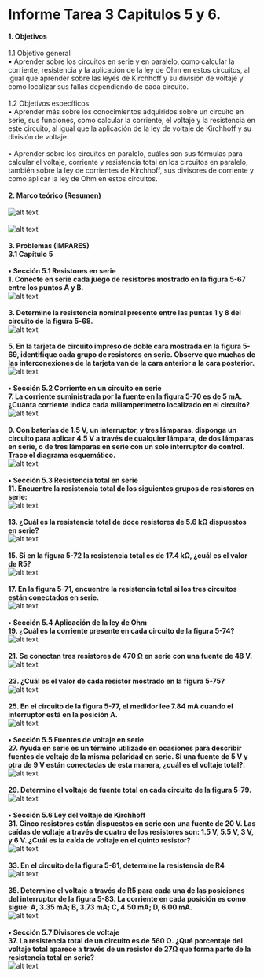 # **Informe Tarea 3 Capitulos 5 y 6.**
**1. Objetivos** <br />  
1.1 Objetivo general<br />
•	Aprender sobre los circuitos en serie y en paralelo, como calcular la corriente, resistencia y la aplicación de la ley de Ohm en estos circuitos, al igual que aprender sobre las leyes de Kirchhoff y su división de voltaje y como localizar sus fallas dependiendo de cada circuito.<br /><br />
1.2 Objetivos específicos<br />
•	Aprender más sobre los conocimientos adquiridos sobre un circuito en serie, sus funciones, como calcular la corriente, el voltaje y la resistencia en este circuito, al igual que la aplicación de la ley de voltaje de Kirchhoff y su división de voltaje.<br /><br />
•	Aprender sobre los circuitos en paralelo, cuáles son sus fórmulas para calcular el voltaje, corriente y resistencia total en los circuitos en paralelo, también sobre la ley de corrientes de Kirchhoff, sus divisores de corriente y como aplicar la ley de Ohm en estos circuitos.<br /><br />
**2. Marco teórico (Resumen)**<br /><br />
![alt text](https://github.com/adtumbaco1/Informe-Tarea-3/blob/main/Teoria%20Cap%205.png)<br /><br />
![alt text](https://github.com/adtumbaco1/Informe-Tarea-3/blob/main/Teoria%20cap%206.png)<br /><br />
**3. Problemas (IMPARES)**<br />
**3.1  Capítulo 5**<br /><br />
**•	Sección 5.1 Resistores en serie**<br />
**1.	Conecte en serie cada juego de resistores mostrado en la figura 5-67 entre los puntos A y B.**<br />
![alt text](https://github.com/adtumbaco1/Informe-Tarea-3/blob/main/Ejercicio%201%20cap%205.PNG)<br /><br />
**3.	Determine la resistencia nominal presente entre las puntas 1 y 8 del circuito de la figura 5-68.**<br />
![alt text](https://github.com/adtumbaco1/Informe-Tarea-3/blob/main/Ejercicio%203%20cap%205.PNG)<br /><br />
**5.	En la tarjeta de circuito impreso de doble cara mostrada en la figura 5-69, identifique cada grupo de resistores en serie. Observe que muchas de las interconexiones de la tarjeta van de la cara anterior a la cara posterior.**<br />
![alt text](https://github.com/adtumbaco1/Informe-Tarea-3/blob/main/Ejercicio%205%20cap%205.PNG)<br /><br />
**•	Sección 5.2 Corriente en un circuito en serie**<br />
**7.	La corriente suministrada por la fuente en la figura 5-70 es de 5 mA. ¿Cuánta corriente indica cada miliamperímetro localizado en el circuito?**<br />
![alt text](https://github.com/adtumbaco1/Informe-Tarea-3/blob/main/Ejercicio%207%20cap%205.PNG)<br /><br />
**9.	Con baterías de 1.5 V, un interruptor, y tres lámparas, disponga un circuito para aplicar 4.5 V a través de cualquier lámpara, de dos lámparas en serie, o de tres lámparas en serie con un solo interruptor de control. Trace el diagrama esquemático.**<br />
![alt text](https://github.com/adtumbaco1/Informe-Tarea-3/blob/main/Ejercicio%209%20cap%205.PNG)<br /><br />
**•	Sección 5.3 Resistencia total en serie**<br />
**11.	Encuentre la resistencia total de los siguientes grupos de resistores en serie:**<br />
![alt text](https://github.com/adtumbaco1/Informe-Tarea-3/blob/main/Ejercicio%2011%20cap%205.PNG)<br /><br />
**13. ¿Cuál es la resistencia total de doce resistores de 5.6 kΩ dispuestos en serie?**<br />
![alt text](https://github.com/adtumbaco1/Informe-Tarea-3/blob/main/Ejercicio%2013%20cap%205.PNG)<br /><br />
**15. Si en la figura 5-72 la resistencia total es de 17.4 kΩ, ¿cuál es el valor de R5?**<br />
![alt text](https://github.com/adtumbaco1/Informe-Tarea-3/blob/main/Ejercicio%2015%20cap%205.PNG)<br /><br />
**17. En la figura 5-71, encuentre la resistencia total si los tres circuitos están conectados en serie.**<br />
![alt text](https://github.com/adtumbaco1/Informe-Tarea-3/blob/main/Ejercicio%2017%20cap%205.PNG)<br /><br />
**•	Sección 5.4 Aplicación de la ley de Ohm**<br />
**19. ¿Cuál es la corriente presente en cada circuito de la figura 5-74?**<br />
![alt text](https://github.com/adtumbaco1/Informe-Tarea-3/blob/main/Ejercicio%2019%20cap%205.PNG)<br /><br />
**21. 	Se conectan tres resistores de 470 Ω en serie con una fuente de 48 V.**<br />
![alt text](https://github.com/adtumbaco1/Informe-Tarea-3/blob/main/Ejercicio%2021%20cap%205.PNG)<br /><br />
**23. 	¿Cuál es el valor de cada resistor mostrado en la figura 5-75?**<br />
![alt text](https://github.com/adtumbaco1/Informe-Tarea-3/blob/main/Ejercicio%2023%20cap%205.PNG)<br /><br />
**25. 	En el circuito de la figura 5-77, el medidor lee 7.84 mA cuando el interruptor está en la posición A.**<br />
![alt text](https://github.com/adtumbaco1/Informe-Tarea-3/blob/main/Ejercicio%2025%20cap%205.PNG)<br /><br />
**•	Sección 5.5 Fuentes de voltaje en serie**<br />
**27. 	Ayuda en serie es un término utilizado en ocasiones para describir fuentes de voltaje de la misma polaridad en serie. Si una fuente de 5 V y otra de 9 V están conectadas de esta manera, ¿cuál es el voltaje total?.**<br />
![alt text](https://github.com/adtumbaco1/Informe-Tarea-3/blob/main/Ejercicio%2027%20cap%205.PNG)<br /><br />
**29. 	Determine el voltaje de fuente total en cada circuito de la figura 5-79.**<br />
![alt text](https://github.com/adtumbaco1/Informe-Tarea-3/blob/main/Ejercicio%2029%20cap%205.PNG)<br /><br />
**•	Sección 5.6 Ley del voltaje de Kirchhoff**<br />
**31. 	Cinco resistores están dispuestos en serie con una fuente de 20 V. Las caídas de voltaje a través de cuatro de los resistores son: 1.5 V, 5.5 V, 3 V, y 6 V. ¿Cuál es la caída de voltaje en el quinto resistor?**<br />
![alt text](https://github.com/adtumbaco1/Informe-Tarea-3/blob/main/Ejercicio%2031%20cap%205.PNG)<br /><br />
**33. 	En el circuito de la figura 5-81, determine la resistencia de R4**<br />
![alt text](https://github.com/adtumbaco1/Informe-Tarea-3/blob/main/Ejercicio%2033%20cap%205.PNG)<br /><br />
**35. 	Determine el voltaje a través de R5 para cada una de las posiciones del interruptor de la figura 5-83. La corriente en cada posición es como sigue: A, 3.35 mA; B, 3.73 mA; C, 4.50 mA; D, 6.00 mA.**<br />
![alt text](https://github.com/adtumbaco1/Informe-Tarea-3/blob/main/Ejercicio%2035%20cap%205.PNG)<br /><br />
**•	Sección 5.7 Divisores de voltaje**<br />
**37. 		La resistencia total de un circuito es de 560 Ω. ¿Qué porcentaje del voltaje total aparece a través de un resistor de 27Ω que forma parte de la resistencia total en serie?**<br />
![alt text](https://github.com/adtumbaco1/Informe-Tarea-3/blob/main/Ejercicio%2037%20cap%205.PNG)<br /><br />
